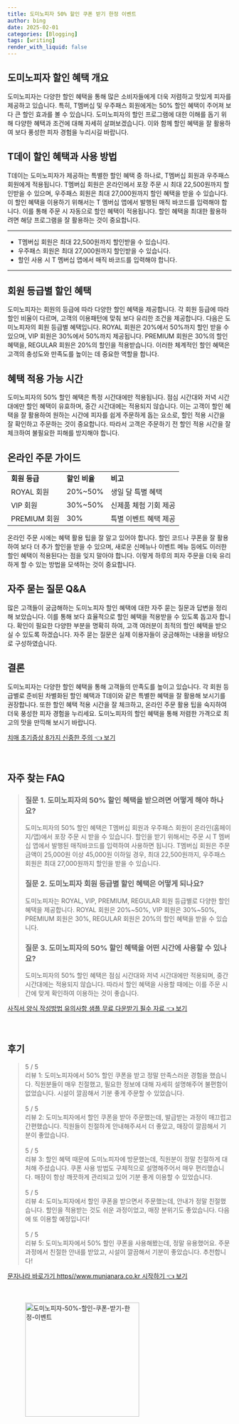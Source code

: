 ```yaml
---
title: 도미노피자 50% 할인 쿠폰 받기 한정 이벤트
author: bing
date: 2025-02-01
categories: [Blogging]
tags: [writing]
render_with_liquid: false
---
```



<h2 id='도미노피자_할인혜택_개요'>도미노피자 할인 혜택 개요</h2>

<p>도미노피자는 다양한 할인 혜택을 통해 많은 소비자들에게 더욱 저렴하고 맛있게 피자를 제공하고 있습니다. 특히, T멤버십 및 우주패스 회원에게는 50% 할인 혜택이 주어져 보다 큰 할인 효과를 볼 수 있습니다. 도미노피자의 할인 프로그램에 대한 이해를 돕기 위해 다양한 혜택과 조건에 대해 자세히 살펴보겠습니다. 이와 함께 할인 혜택을 잘 활용하여 보다 풍성한 피자 경험을 누리시길 바랍니다.</p>

<h2 id='T데이_할인_혜택과_사용방법'>T데이 할인 혜택과 사용 방법</h2>

<p>T데이는 도미노피자가 제공하는 특별한 할인 혜택 중 하나로, T멤버십 회원과 우주패스 회원에게 적용됩니다. T멤버십 회원은 온라인에서 포장 주문 시 최대 22,500원까지 할인받을 수 있으며, 우주패스 회원은 최대 27,000원까지 할인 혜택을 받을 수 있습니다. 이 할인 혜택을 이용하기 위해서는 T 멤버십 앱에서 발행된 매직 바코드를 입력해야 합니다. 이를 통해 주문 시 자동으로 할인 혜택이 적용됩니다. 할인 혜택을 최대한 활용하려면 해당 프로그램을 잘 활용하는 것이 중요합니다.</p>

<hr />

<ul>
    <li>T멤버십 회원은 최대 22,500원까지 할인받을 수 있습니다.</li>
    <li>우주패스 회원은 최대 27,000원까지 할인받을 수 있습니다.</li>
    <li>할인 사용 시 T 멤버십 앱에서 매직 바코드를 입력해야 합니다.</li>
</ul>

<hr />

<h2 id='회원_등급별_할인_혜택'>회원 등급별 할인 혜택</h2>

<p>도미노피자는 회원의 등급에 따라 다양한 할인 혜택을 제공합니다. 각 회원 등급에 따라 할인 비율이 다르며, 고객의 이용패턴에 맞춰 보다 유리한 조건을 제공합니다. 다음은 도미노피자의 회원 등급별 혜택입니다. ROYAL 회원은 20%에서 50%까지 할인 받을 수 있으며, VIP 회원은 30%에서 50%까지 제공됩니다. PREMIUM 회원은 30%의 할인 혜택을, REGULAR 회원은 20%의 할인을 적용받습니다. 이러한 체계적인 할인 혜택은 고객의 충성도와 만족도를 높이는 데 중요한 역할을 합니다.</p>

<h2 id='혜택_적용_가능_시간'>혜택 적용 가능 시간</h2>

<p>도미노피자의 50% 할인 혜택은 특정 시간대에만 적용됩니다. 점심 시간대와 저녁 시간대에만 할인 혜택이 유효하며, 중간 시간대에는 적용되지 않습니다. 이는 고객이 할인 혜택을 잘 활용하여 원하는 시간에 피자를 쉽게 주문하게 돕는 요소로, 할인 적용 시간을 잘 확인하고 주문하는 것이 중요합니다. 따라서 고객은 주문하기 전 할인 적용 시간을 잘 체크하여 불필요한 피해를 방지해야 합니다.</p>

<h2 id='온라인_주문_가이드'>온라인 주문 가이드</h2>

<table>
    <tr>
        <td><b>회원 등급</b></td>
        <td><b>할인 비율</b></td>
        <td><b>비고</b></td>
    </tr>
    <tr>
        <td>ROYAL 회원</td>
        <td>20%~50%</td>
        <td>생일 달 특별 혜택</td>
    </tr>
    <tr>
        <td>VIP 회원</td>
        <td>30%~50%</td>
        <td>신제품 체험 기회 제공</td>
    </tr>
    <tr>
        <td>PREMIUM 회원</td>
        <td>30%</td>
        <td>특별 이벤트 혜택 제공</td>
    </tr>
</table>

<p>온라인 주문 시에는 혜택 활용 팁을 잘 알고 있어야 합니다. 할인 코드나 쿠폰을 잘 활용하여 보다 더 추가 할인을 받을 수 있으며, 새로운 신메뉴나 이벤트 메뉴 등에도 이러한 할인 혜택이 적용된다는 점을 잊지 말아야 합니다. 이렇게 하루의 피자 주문을 더욱 유리하게 할 수 있는 방법을 모색하는 것이 중요합니다.</p>

<h2 id='자주_묻는_질문_QNA'>자주 묻는 질문 Q&A</h2>

<p>많은 고객들이 궁금해하는 도미노피자 할인 혜택에 대한 자주 묻는 질문과 답변을 정리해 보았습니다. 이를 통해 보다 효율적으로 할인 혜택을 적용받을 수 있도록 돕고자 합니다. 확인이 필요한 다양한 부분을 명확히 하여, 고객 여러분이 최적의 할인 혜택을 받으실 수 있도록 하겠습니다. 자주 묻는 질문은 실제 이용자들이 궁금해하는 내용을 바탕으로 구성하였습니다.</p>

<h2 id='결론'>결론</h2>

<p>도미노피자는 다양한 할인 혜택을 통해 고객들의 만족도를 높이고 있습니다. 각 회원 등급별로 준비된 차별화된 할인 혜택과 T데이와 같은 특별한 혜택을 잘 활용해 보시기를 권장합니다. 또한 할인 혜택 적용 시간을 잘 체크하고, 온라인 주문 활용 팁을 숙지하여 더욱 풍성한 피자 경험을 누리세요. 도미노피자의 할인 혜택을 통해 저렴한 가격으로 최고의 맛을 만끽해 보시기 바랍니다.</p>


<p><a class="click-button" title="치매 초기증상 8가지 신중한 주의" href="https://24nara.github.io/posts/%EC%B9%98%EB%A7%A4-%EC%B4%88%EA%B8%B0%EC%A6%9D%EC%83%81-8%EA%B0%80%EC%A7%80-%EC%8B%A0%EC%A4%91%ED%95%9C-%EC%A3%BC%EC%9D%98/" rel="dofollow">치매 초기증상 8가지 신중한 주의 👈 보기</a></p><br>
<h2 id='자주_찾는_FAQ'>자주 찾는 FAQ</h2>
<div itemscope="" itemtype="https://schema.org/FAQPage">
<blockquote>
<div itemscope="" itemprop="mainEntity" itemtype="https://schema.org/Question">
<h3 itemprop="name">질문 1. 도미노피자의 50% 할인 혜택을 받으려면 어떻게 해야 하나요?</h3>
<div itemscope="" itemprop="acceptedAnswer" itemtype="https://schema.org/Answer">
<span itemprop="text">
<p>도미노피자의 50% 할인 혜택은 T멤버십 회원과 우주패스 회원이 온라인(홈페이지/앱)에서 포장 주문 시 받을 수 있습니다. 할인을 받기 위해서는 주문 시 T 멤버십 앱에서 발행된 매직바코드를 입력하여 사용하면 됩니다. T멤버십 회원은 주문 금액이 25,000원 이상 45,000원 이하일 경우, 최대 22,500원까지, 우주패스 회원은 최대 27,000원까지 할인을 받을 수 있습니다.</p>
</span>
</div>
</div>
<div itemscope="" itemprop="mainEntity" itemtype="https://schema.org/Question">
<h3 itemprop="name">질문 2. 도미노피자 회원 등급별 할인 혜택은 어떻게 되나요?</h3>
<div itemscope="" itemprop="acceptedAnswer" itemtype="https://schema.org/Answer">
<span itemprop="text">
<p>도미노피자는 ROYAL, VIP, PREMIUM, REGULAR 회원 등급별로 다양한 할인 혜택을 제공합니다. ROYAL 회원은 20%~50%, VIP 회원은 30%~50%, PREMIUM 회원은 30%, REGULAR 회원은 20%의 할인 혜택을 받을 수 있습니다.</p>
</span>
</div>
</div>
<div itemscope="" itemprop="mainEntity" itemtype="https://schema.org/Question">
<h3 itemprop="name">질문 3. 도미노피자의 50% 할인 혜택을 어떤 시간에 사용할 수 있나요?</h3>
<div itemscope="" itemprop="acceptedAnswer" itemtype="https://schema.org/Answer">
<span itemprop="text">
<p>도미노피자의 50% 할인 혜택은 점심 시간대와 저녁 시간대에만 적용되며, 중간 시간대에는 적용되지 않습니다. 따라서 할인 혜택을 사용할 때에는 이를 주문 시간에 맞게 확인하여 이용하는 것이 좋습니다.</p>
</span>
</div>
</div>
</blockquote>
</div>
<p><a class="click-button" title="사직서 양식 작성방법 유의사항 샘플 무료 다운받기 필수 자료" href="https://24nara.github.io/posts/%EC%82%AC%EC%A7%81%EC%84%9C-%EC%96%91%EC%8B%9D-%EC%9E%91%EC%84%B1%EB%B0%A9%EB%B2%95-%EC%9C%A0%EC%9D%98%EC%82%AC%ED%95%AD-%EC%83%98%ED%94%8C-%EB%AC%B4%EB%A3%8C-%EB%8B%A4%EC%9A%B4%EB%B0%9B%EA%B8%B0-%ED%95%84%EC%88%98-%EC%9E%90%EB%A3%8C/" rel="dofollow">사직서 양식 작성방법 유의사항 샘플 무료 다운받기 필수 자료 👈 보기</a></p><br>
<h2 id='후기'>후기</h2>
<div itemscope itemtype="https://schema.org/Product">
  <blockquote>
  <div itemprop="review" itemscope itemtype="https://schema.org/Review">
      <div itemprop="reviewRating" itemscope itemtype="https://schema.org/Rating"> <span itemprop="ratingValue">5</span> / <span itemprop="bestRating">5</span> </div>
      <span itemprop="reviewBody">리뷰 1: 도미노피자에서 50% 할인 쿠폰을 받고 정말 만족스러운 경험을 했습니다. 직원분들이 매우 친절했고, 필요한 정보에 대해 자세히 설명해주어 불편함이 없었습니다. 시설이 깔끔해서 기분 좋게 주문할 수 있었습니다.</span>
  </div>
  <br>
  <div itemprop="review" itemscope itemtype="https://schema.org/Review">
      <div itemprop="reviewRating" itemscope itemtype="https://schema.org/Rating"> <span itemprop="ratingValue">5</span> / <span itemprop="bestRating">5</span> </div>
      <span itemprop="reviewBody">리뷰 2: 도미노피자에서 할인 쿠폰을 받아 주문했는데, 발급받는 과정이 매끄럽고 간편했습니다. 직원들이 친절하게 안내해주셔서 더 좋았고, 매장이 깔끔해서 기분이 좋았습니다.</span>
  </div>
  <br>
  <div itemprop="review" itemscope itemtype="https://schema.org/Review">
      <div itemprop="reviewRating" itemscope itemtype="https://schema.org/Rating"> <span itemprop="ratingValue">5</span> / <span itemprop="bestRating">5</span> </div>
      <span itemprop="reviewBody">리뷰 3: 할인 혜택 때문에 도미노피자에 방문했는데, 직원분이 정말 친절하게 대처해 주셨습니다. 쿠폰 사용 방법도 구체적으로 설명해주어서 매우 편리했습니다. 매장이 항상 깨끗하게 관리되고 있어 기분 좋게 이용할 수 있었습니다.</span>
  </div>
  <br>
  <div itemprop="review" itemscope itemtype="https://schema.org/Review">
      <div itemprop="reviewRating" itemscope itemtype="https://schema.org/Rating"> <span itemprop="ratingValue">5</span> / <span itemprop="bestRating">5</span> </div>
      <span itemprop="reviewBody">리뷰 4: 도미노피자에서 할인 쿠폰을 받으면서 주문했는데, 안내가 정말 친절했습니다. 할인을 적용받는 것도 쉬운 과정이었고, 매장 분위기도 좋았습니다. 다음에 또 이용할 예정입니다!</span>
  </div>
  <br>
  <div itemprop="review" itemscope itemtype="https://schema.org/Review">
      <div itemprop="reviewRating" itemscope itemtype="https://schema.org/Rating"> <span itemprop="ratingValue">5</span> / <span itemprop="bestRating">5</span> </div>
      <span itemprop="reviewBody">리뷰 5: 도미노피자에서 50% 할인 쿠폰을 사용해봤는데, 정말 유용했어요. 주문 과정에서 친절한 안내를 받았고, 시설이 깔끔해서 기분이 좋았습니다. 추천합니다!</span>
  </div>
  </blockquote>
</div>
<p><a class="click-button" title="문자나라 바로가기 https//www.munjanara.co.kr 시작하기" href="https://24nara.github.io/posts/%EB%AC%B8%EC%9E%90%EB%82%98%EB%9D%BC-%EB%B0%94%EB%A1%9C%EA%B0%80%EA%B8%B0-httpswww.munjanara.co.kr-%EC%8B%9C%EC%9E%91%ED%95%98%EA%B8%B0/" rel="dofollow">문자나라 바로가기 https//www.munjanara.co.kr 시작하기 👈 보기</a></p><br>
<figure class="image"><img src="https://24nara.github.io/assets/img/thumbnail/도미노피자-50%-할인-쿠폰-받기-한정-이벤트.webp" alt="도미노피자-50%-할인-쿠폰-받기-한정-이벤트" width="256" height="256"></figure>